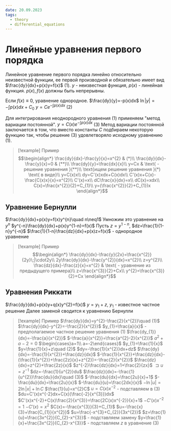 ```yaml
---
date: 20.09.2023
tags:
  - theory
  - differential_equations
---
```

# Линейные уравнения первого порядка
Линейное уравнение первого порядка линейно относительно неизвестной функции, ее первой производной и обязательно имеет вид $\frac{dy}{dx}+p(x)y=f(x)$ (1).
$y$ - неизвестная функция, $p(x)$ - линейная функция. $p(x),f(x)$ должны быть непрерывны.

Если $f(x)\equiv0$, уравнение однородное.
$\frac{dy}{y}=-p(x)dx$
$\ln{|y|}=-\int{p(x)dx}+C_{0}$
$y=Ce^{-\int{p(x)dx}}$ (2)

Для интегрирования неоднородного уравнения (1) применяем "метод вариации постоянной".
$y=C(x)e^{-\int{p(x)dx}}$ (3)
Метод вариации постоянной заключается в том, что вместо константы $C$ подбираем некоторую функцию так, чтобы решение (3) удовлетворяло исходному уравнению (1).


> [!example] Пример
> $$\begin{align*}
\frac{dy}{dx}-\frac{y}{x}=x^{2} & (*)\\
\frac{dy}{dx}- \frac{y}{x}=0 & (**)\\
\frac{dy}{y}=\frac{dx}{x}\\
y=Cx & \text{ - решение уравнения }(**)\\
\text{ищем решение уравнения }(*) \text{ в виде}\\
y=C(x)x\\
dy=C'(x)xdx+C(x)dx\\
C'(x)x+C(x)-\frac{C(x)x}{x}=x^{2}\\
C'(x)=x\\
dC\frac{x}{dx}=x\\
dC(x)=xdx\\
C(x)=\frac{x^{2}}{2}+C_{1}\\
y=(\frac{x^{2}}{2}+C_{1})x
\end{align*}$$

## Уравнение Бернулли
$\frac{dy}{dx}+p(x)y=f(x)y^{n}\quad n\neq1$
Умножим это уравнение на $y^{n}$
$y^{-n}\frac{dy}{dx}+p(x)y^{1-n}=f(x)$
Пусть $z=y^{1-n}$, $dz=\frac{1}{1-n}y^{-n}$
$\frac{1}{1-n}\frac{dz}{dx}+p(x)z=f(x)$ - однородное уравнение


> [!example] Пример
> $$\begin{align*}
\frac{dy}{dx}-\frac{y}{2x}=\frac{x^{2}}{2y}\;|\cdot2y\\
2y\frac{dy}{dx}-\frac{y^{2}}{dx}=x^{2}\\
z=y^{2}\\
\frac{dz}{dx}-\frac{z}{x}=x^{2} & \text{ - уравнение из предыдущего примера}\\
z=\frac{x^{3}}{2}+Cx\\
y^{2}=\frac{x^{3}}{2}+Cx
\end{align*}$$

## Уравнения Риккати
$\frac{dy}{dx}+p(x)y+q(x)y^{2}=f(x)$
$y=y_{1}+z$, $y_{1}$ - известное частное решение
Далее заменой сводится к уравнению Бернулли


> [!example] Пример
> $\frac{dy}{dx}=y^{2}-\frac{2}{x^{2}}\quad (1)$
> $\frac{dy}{dx}-y^{2}=-\frac{2}{x^{2}}$
> $y_{1}=\frac{a}{x}$ - предполагаемое частное решение уравнения $(1)$
> $\frac{dy_{1}}{dx}=-\frac{a}{x^{2}}$
> $-\frac{a}{x^{2}}=\frac{a^{2}-2}{x^{2}}$
> $a^{2}+a-2=0$
> $\begin{cases}a=1\\ a=-2\end{cases}$
> $y_{1}=\frac{1}{x}$
> $y=\frac{1}{x}+z\quad (2)$
> $dy=-\frac{1}{x^{2}}dx+dz$
> $\frac{dy}{dx}=-\frac{1}{x^{2}}+\frac{dz}{dx}$
> $-\frac{1}{x^{2}}+\frac{dz}{dx}-(\frac{1}{x^{2}}+\frac{2z}{x}+z^{2})=-\frac{2}{x^{2}}$
> $\frac{dz}{dx}=z^{2}+\frac{2z}{x}$
> $z^{-2}\frac{dz}{dx}=1+\frac{2}{zx}$
> $\sqsupset u=z^{-1}$
> $dz=-\frac{1}{u^{2}}du$
> $\frac{dz}{dx}=-\frac{1}{u^{2}}\frac{du}{dx}\quad (3)$
> $-\frac{du}{dx}=\frac{2u}{x}+1$
> $-\frac{du}{dx}=\frac{2u}{x}$
> $-\frac{du}{u}=\frac{2dx}{x}$
> $-\ln{|u|}=2\ln{|x|}+\ln{C}$
> $\frac{1}{u}=x^{2}C$
> $u=C(x)x^{-2}$ - подставляем в $(3)$
> $du=C'(x)x^{-2}dx+C(x)(\frac{-2}{x^{3}})dx$
> $C'(x)x^{-2}+C(x)\frac{2}{x^{3}}=\frac{2C(x)x^{-2}}{x}+1$
> $-C'(x)x^{-2}=1$
> $-C'(x)=x^{2}$
> $C(x)=-\frac{x^{3}}{3}+C_{1}$
> $u=-\frac{x}{3}+\frac{C_{1}}{x^{2}}$
> $u=\frac{-x^{3}+C_{2}}{3x^{2}}$
> $z=\frac{1}{u}=\frac{3x^{2}}{C_{2}-x^{3}}$ - подставляем замену
> $y=\frac{1}{x}+\frac{3x^{2}}{C_{2}-x^{3}}$ - подставляем $z$ в уравнение $(3)$





